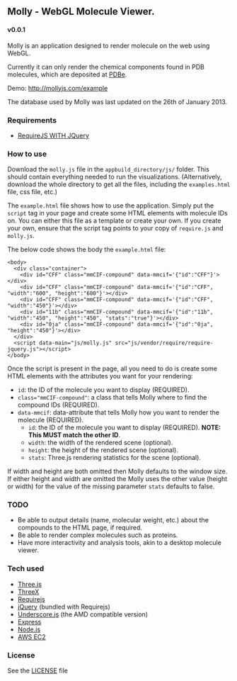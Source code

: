 ## Molly - WebGL Molecule Viewer.

#### v0.0.1

Molly is an application designed to render molecule on the web using WebGL.

Currently it can only render the chemical components found in PDB molecules, which are deposited at [PDBe](http://www.ebi.ac.uk/pdbe-srv/pdbechem/).

Demo: http://mollyjs.com/example

The database used by Molly was last updated on the 26th of January 2013.

### Requirements

- [RequireJS WITH JQuery](http://requirejs.org/docs/jquery.html)

### How to use

Download the `molly.js` file in the `appbuild_directory/js/` folder. This should contain everything needed to run the visualizations. (Alternatively, download the whole directory to get all the files, including the `examples.html` file, css file, etc.)

The `example.html` file shows how to use the application. Simply put the `script` tag in your page and create some HTML elements with molecule IDs on. You can either this file as a template or create your own. If you create your own, ensure that the script tag points to your copy of `require.js` and `molly.js`.

The below code shows the body the `example.html` file:

    <body>
      <div class="container">
        <div id="CFF" class="mmCIF-compound" data-mmcif='{"id":"CFF"}'></div>
        <div id="CFF" class="mmCIF-compound" data-mmcif='{"id":"CFF", "width":"600", "height":"600"}'></div>
        <div id="CFF" class="mmCIF-compound" data-mmcif='{"id":"CFF", "width":"450"}'></div>
        <div id="11b" class="mmCIF-compound" data-mmcif='{"id":"11b", "width":"450", "height":"450", "stats":"true"}'></div>
        <div id="0ja" class="mmCIF-compound" data-mmcif='{"id":"0ja", "height":"450"}'></div>
      </div>
      <script data-main="js/molly.js" src="js/vendor/require/require-jquery.js"></script>
    </body>

Once the script is present in the page, all you need to do is create some HTML elements with the attributes you want for your rendering:

- `id`: the ID of the molecule you want to display (REQUIRED).
- `class="mmCIF-compound"`: a class that tells Molly where to find the compound IDs (REQUIRED).
- `data-mmcif`: data-attribute that tells Molly how you want to render the molecule (REQUIRED).
  - `id`: the ID of the molecule you want to display (REQUIRED). **__NOTE: This MUST match the other ID__**.
  - `width`: the width of the rendered scene (optional).
  - `height`: the height of the rendered scene (optional).
  - `stats`: Three.js rendering statistics for the scene (optional).

If width and height are both omitted then Molly defaults to the window size.
If either height and width are omitted the Molly uses the other value (height or width) for the value of the missing parameter
`stats` defaults to false.

### TODO

- Be able to output details (name, molecular weight, etc.) about the compounds to the HTML page, if required.
- Be able to render complex molecules such as proteins.
- Have more interactivity and analysis tools, akin to a desktop molecule viewer.

### Tech used

- [Three.js](https://github.com/mrdoob/three.js/)
- [ThreeX](https://github.com/jeromeetienne/threex)
- [Requirejs](http://requirejs.org/)
- [jQuery](http://jquery.com/) (bundled with Requirejs)
- [Underscore.js](https://github.com/amdjs/underscore) (the AMD compatible version)
- [Express](http://expressjs.com/)
- [Node.js](http://nodejs.org/)
- [AWS EC2](http://aws.amazon.com/ec2/)

### License

See the [LICENSE](https://github.com/psb/molly.js/blob/master/LICENSE.txt) file